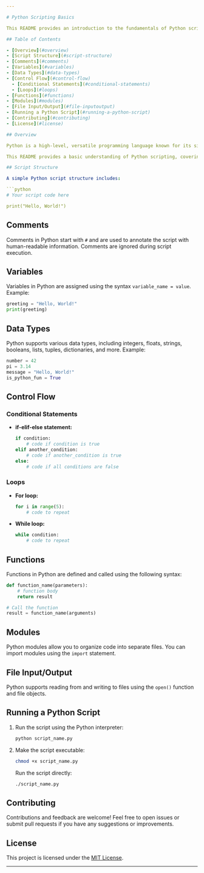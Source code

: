 ```yaml
---

# Python Scripting Basics

This README provides an introduction to the fundamentals of Python scripting, covering essential concepts and syntax to help you write and understand Python scripts.

## Table of Contents

- [Overview](#overview)
- [Script Structure](#script-structure)
- [Comments](#comments)
- [Variables](#variables)
- [Data Types](#data-types)
- [Control Flow](#control-flow)
  - [Conditional Statements](#conditional-statements)
  - [Loops](#loops)
- [Functions](#functions)
- [Modules](#modules)
- [File Input/Output](#file-inputoutput)
- [Running a Python Script](#running-a-python-script)
- [Contributing](#contributing)
- [License](#license)

## Overview

Python is a high-level, versatile programming language known for its simplicity and readability. Python scripts are sequences of instructions written in the Python language and executed in a Python environment.

This README provides a basic understanding of Python scripting, covering key aspects such as script structure, syntax, variables, data types, control flow, functions, modules, file input/output, and how to run a Python script.

## Script Structure

A simple Python script structure includes:

```python
# Your script code here

print("Hello, World!")
```

## Comments

Comments in Python start with `#` and are used to annotate the script with human-readable information. Comments are ignored during script execution.

## Variables

Variables in Python are assigned using the syntax `variable_name = value`. Example:

```python
greeting = "Hello, World!"
print(greeting)
```

## Data Types

Python supports various data types, including integers, floats, strings, booleans, lists, tuples, dictionaries, and more. Example:

```python
number = 42
pi = 3.14
message = "Hello, World!"
is_python_fun = True
```

## Control Flow

### Conditional Statements

- **if-elif-else statement:**
  ```python
  if condition:
      # code if condition is true
  elif another_condition:
      # code if another_condition is true
  else:
      # code if all conditions are false
  ```

### Loops

- **For loop:**
  ```python
  for i in range(5):
      # code to repeat
  ```

- **While loop:**
  ```python
  while condition:
      # code to repeat
  ```

## Functions

Functions in Python are defined and called using the following syntax:

```python
def function_name(parameters):
    # function body
    return result

# Call the function
result = function_name(arguments)
```

## Modules

Python modules allow you to organize code into separate files. You can import modules using the `import` statement.

## File Input/Output

Python supports reading from and writing to files using the `open()` function and file objects.

## Running a Python Script

1. Run the script using the Python interpreter:
   ```bash
   python script_name.py
   ```

2. Make the script executable:
   ```bash
   chmod +x script_name.py
   ```

   Run the script directly:
   ```bash
   ./script_name.py
   ```

## Contributing

Contributions and feedback are welcome! Feel free to open issues or submit pull requests if you have any suggestions or improvements.

## License

This project is licensed under the [MIT License](LICENSE).

---
```

